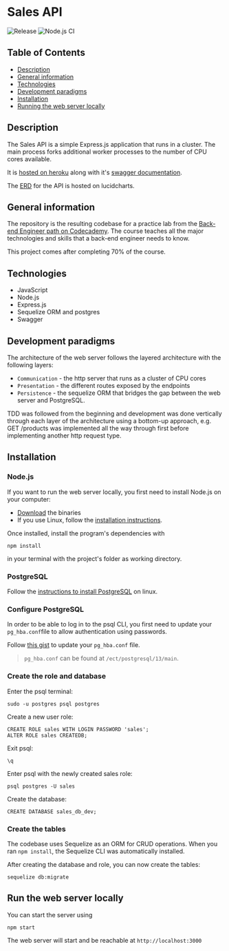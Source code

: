 # Sales API

![Release](https://img.shields.io/github/v/release/jean-t86/sales)
![Node.js CI](https://github.com/jean-t86/sales/workflows/Node.js%20CI/badge.svg)


## Table of Contents
* [Description](#description)
* [General information](#general-information)
* [Technologies](#technologies)
* [Development paradigms](#development-paradigms)
* [Installation](#installation)
* [Running the web server locally](#running-the-web-server-locally)

## Description

The Sales API is a simple Express.js application that runs in a cluster. The main process forks additional worker processes to the number of CPU cores available.

It is [hosted on heroku](https://radiant-mountain-36050.herokuapp.com/) along with it's [swagger documentation](https://radiant-mountain-36050.herokuapp.com/api-docs/).

The [ERD](https://tinyurl.com/y57cgs3t) for the API is hosted on lucidcharts.

## General information

The repository is the resulting codebase for a practice lab from the [Back-end Engineer path on Codecademy](https://www.codecademy.com/learn/paths/back-end-engineer-career-path). The course teaches all the major technologies and skills that a back-end engineer needs to know.

This project comes after completing 70% of the course.

## Technologies
* JavaScript
* Node.js
* Express.js
* Sequelize ORM and postgres
* Swagger

## Development paradigms

The architecture of the web server follows the layered architecture with the following layers:
* `Communication` - the http server that runs as a cluster of CPU cores
* `Presentation` - the different routes exposed by the endpoints
* `Persistence` - the sequelize ORM that bridges the gap between the web server and PostgreSQL.

TDD was followed from the beginning and development was done vertically through each layer of the architecture using a bottom-up approach, e.g. GET /products was implemented all the way through first before implementing another http request type.

## Installation

### Node.js

If you want to run the web server locally, you first need to install Node.js on your computer:
* [Download](https://nodejs.org/en/download/) the binaries
* If you use Linux, follow the [installation instructions](https://github.com/nodejs/help/wiki/Installation#how-to-install-nodejs-via-binary-archive-on-linux).

Once installed, install the program's dependencies with 
```
npm install
``` 
in your terminal with the project's folder as working directory.

### PostgreSQL

Follow the [instructions to install PostgreSQL](https://www.postgresql.org/download/linux/#generic) on linux.

### Configure PostgreSQL

In order to be able to log in to the psql CLI, you first need to update your `pg_hba.conf`file to allow authentication using passwords.

Follow [this gist](https://gist.github.com/AtulKsol/4470d377b448e56468baef85af7fd614) to update your `pg_hba.conf` file.

> `pg_hba.conf` can be found at `/ect/postgresql/13/main`. 

### Create the role and database

Enter the psql terminal:

```
sudo -u postgres psql postgres
```

Create a new user role:

```
CREATE ROLE sales WITH LOGIN PASSWORD 'sales';
ALTER ROLE sales CREATEDB;
```
Exit psql:
```
\q
```
Enter psql with the newly created sales role:
```
psql postgres -U sales
```
Create the database:
```
CREATE DATABASE sales_db_dev;
```

### Create the tables

The codebase uses Sequelize as an ORM for CRUD operations. When you ran `npm install`, the Sequelize CLI was automatically installed. 

After creating the database and role, you can now create the tables:
```
sequelize db:migrate
```

## Run the web server locally

You can start the server using
```
npm start
```

The web server will start and be reachable at `http://localhost:3000`
